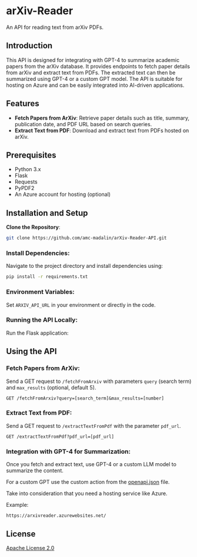 # arXiv-Reader
An API for reading text from arXiv PDFs.

## Introduction
This API is designed for integrating with GPT-4 to summarize academic papers from the arXiv database. It provides endpoints to fetch paper details from arXiv and extract text from PDFs. The extracted text can then be summarized using GPT-4 or a custom GPT model. The API is suitable for hosting on Azure and can be easily integrated into AI-driven applications.

## Features
- **Fetch Papers from ArXiv**: Retrieve paper details such as title, summary, publication date, and PDF URL based on search queries.
- **Extract Text from PDF**: Download and extract text from PDFs hosted on arXiv.

## Prerequisites
- Python 3.x
- Flask
- Requests
- PyPDF2
- An Azure account for hosting (optional)

## Installation and Setup

**Clone the Repository**:
   ```bash
   git clone https://github.com/amc-madalin/arXiv-Reader-API.git
   ```

### Install Dependencies:
Navigate to the project directory and install dependencies using:

```bash
pip install -r requirements.txt
```

### Environment Variables:
Set `ARXIV_API_URL` in your environment or directly in the code.

### Running the API Locally:
Run the Flask application:

## Using the API

### Fetch Papers from ArXiv:
Send a GET request to `/fetchFromArxiv` with parameters `query` (search term) and `max_results` (optional, default 5).

```http
GET /fetchFromArxiv?query=[search_term]&max_results=[number]
```

### Extract Text from PDF:
Send a GET request to `/extractTextFromPdf` with the parameter `pdf_url`.

```http
GET /extractTextFromPdf?pdf_url=[pdf_url]
```

### Integration with GPT-4 for Summarization:
Once you fetch and extract text, use GPT-4 or a custom LLM model to summarize the content.

For a custom GPT use the custom action from the [openapi.json](https://github.com/amc-madalin/arXiv-Reader-API/blob/main/openapi.json) file.

Take into consideration that you need a hosting service like Azure.

Example:

```
https://arxivreader.azurewebsites.net/
```

## License
[Apache License 2.0](https://github.com/amc-madalin/arXiv-Reader-API/tree/main?tab=Apache-2.0-1-ov-file)
